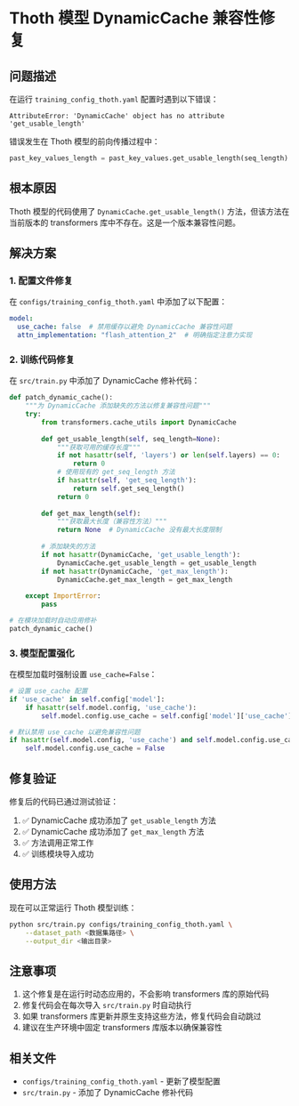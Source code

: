 # Thoth 模型 DynamicCache 兼容性修复

## 问题描述

在运行 `training_config_thoth.yaml` 配置时遇到以下错误：

```
AttributeError: 'DynamicCache' object has no attribute 'get_usable_length'
```

错误发生在 Thoth 模型的前向传播过程中：
```python
past_key_values_length = past_key_values.get_usable_length(seq_length)
```

## 根本原因

Thoth 模型的代码使用了 `DynamicCache.get_usable_length()` 方法，但该方法在当前版本的 transformers 库中不存在。这是一个版本兼容性问题。

## 解决方案

### 1. 配置文件修复

在 `configs/training_config_thoth.yaml` 中添加了以下配置：

```yaml
model:
  use_cache: false  # 禁用缓存以避免 DynamicCache 兼容性问题
  attn_implementation: "flash_attention_2"  # 明确指定注意力实现
```

### 2. 训练代码修复

在 `src/train.py` 中添加了 DynamicCache 修补代码：

```python
def patch_dynamic_cache():
    """为 DynamicCache 添加缺失的方法以修复兼容性问题"""
    try:
        from transformers.cache_utils import DynamicCache
        
        def get_usable_length(self, seq_length=None):
            """获取可用的缓存长度"""
            if not hasattr(self, 'layers') or len(self.layers) == 0:
                return 0
            # 使用现有的 get_seq_length 方法
            if hasattr(self, 'get_seq_length'):
                return self.get_seq_length()
            return 0
        
        def get_max_length(self):
            """获取最大长度（兼容性方法）"""
            return None  # DynamicCache 没有最大长度限制
        
        # 添加缺失的方法
        if not hasattr(DynamicCache, 'get_usable_length'):
            DynamicCache.get_usable_length = get_usable_length
        if not hasattr(DynamicCache, 'get_max_length'):
            DynamicCache.get_max_length = get_max_length
            
    except ImportError:
        pass

# 在模块加载时自动应用修补
patch_dynamic_cache()
```

### 3. 模型配置强化

在模型加载时强制设置 `use_cache=False`：

```python
# 设置 use_cache 配置
if 'use_cache' in self.config['model']:
    if hasattr(self.model.config, 'use_cache'):
        self.model.config.use_cache = self.config['model']['use_cache']

# 默认禁用 use_cache 以避免兼容性问题
if hasattr(self.model.config, 'use_cache') and self.model.config.use_cache:
    self.model.config.use_cache = False
```

## 修复验证

修复后的代码已通过测试验证：

1. ✅ DynamicCache 成功添加了 `get_usable_length` 方法
2. ✅ DynamicCache 成功添加了 `get_max_length` 方法  
3. ✅ 方法调用正常工作
4. ✅ 训练模块导入成功

## 使用方法

现在可以正常运行 Thoth 模型训练：

```bash
python src/train.py configs/training_config_thoth.yaml \
    --dataset_path <数据集路径> \
    --output_dir <输出目录>
```

## 注意事项

1. 这个修复是在运行时动态应用的，不会影响 transformers 库的原始代码
2. 修复代码会在每次导入 `src/train.py` 时自动执行
3. 如果 transformers 库更新并原生支持这些方法，修复代码会自动跳过
4. 建议在生产环境中固定 transformers 库版本以确保兼容性

## 相关文件

- `configs/training_config_thoth.yaml` - 更新了模型配置
- `src/train.py` - 添加了 DynamicCache 修补代码